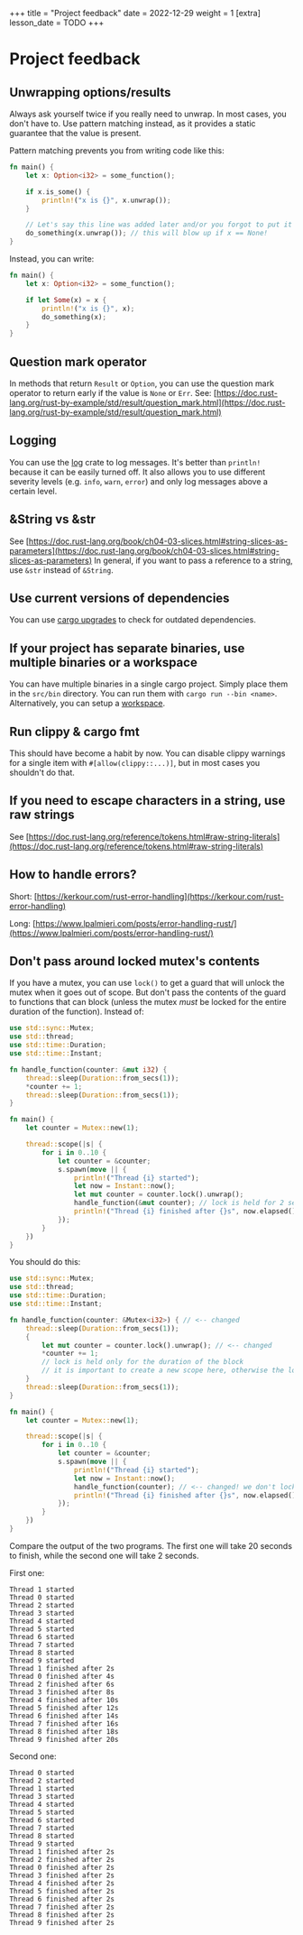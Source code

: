 +++
title = "Project feedback"
date = 2022-12-29
weight = 1
[extra]
lesson_date = TODO
+++

# Project feedback

## Unwrapping options/results

Always ask yourself twice if you really need to unwrap. In most cases, you don't have to. Use pattern matching instead,
as it provides a static guarantee that the value is present.

Pattern matching prevents you from writing code like this:

```rust
fn main() {
    let x: Option<i32> = some_function();

    if x.is_some() {
        println!("x is {}", x.unwrap());
    }

    // Let's say this line was added later and/or you forgot to put it in the if statement.
    do_something(x.unwrap()); // this will blow up if x == None!
}
```

Instead, you can write:

```rust
fn main() {
    let x: Option<i32> = some_function();

    if let Some(x) = x {
        println!("x is {}", x);
        do_something(x);
    }
}
```

## Question mark operator

In methods that return `Result` or `Option`, you can use the question mark operator to return early if the value is `None` or `Err`.
See: [https://doc.rust-lang.org/rust-by-example/std/result/question_mark.html](https://doc.rust-lang.org/rust-by-example/std/result/question_mark.html)

## Logging

You can use the [log](https://crates.io/crates/log) crate to log messages. It's better than `println!` because it
can be easily turned off. It also allows you to use different severity levels (e.g. `info`, `warn`, `error`) and only
log messages above a certain level.

## &String vs &str

See [https://doc.rust-lang.org/book/ch04-03-slices.html#string-slices-as-parameters](https://doc.rust-lang.org/book/ch04-03-slices.html#string-slices-as-parameters)
In general, if you want to pass a reference to a string, use `&str` instead of `&String`.

## Use current versions of dependencies

You can use [cargo upgrades](https://crates.io/crates/cargo-upgrades) to check for outdated dependencies.

## If your project has separate binaries, use multiple binaries or a workspace

You can have multiple binaries in a single cargo project. Simply place them in the `src/bin` directory.
You can run them with `cargo run --bin <name>`. Alternatively, you can setup a
[workspace](https://doc.rust-lang.org/book/ch14-03-cargo-workspaces.html).

## Run clippy & cargo fmt

This should have become a habit by now. You can disable clippy warnings for a single item with `#[allow(clippy::...)]`,
but in most cases you shouldn't do that.

## If you need to escape characters in a string, use raw strings

See [https://doc.rust-lang.org/reference/tokens.html#raw-string-literals](https://doc.rust-lang.org/reference/tokens.html#raw-string-literals)

## How to handle errors?

Short: [https://kerkour.com/rust-error-handling](https://kerkour.com/rust-error-handling)

Long: [https://www.lpalmieri.com/posts/error-handling-rust/](https://www.lpalmieri.com/posts/error-handling-rust/)

## Don't pass around locked mutex's contents

If you have a mutex, you can use `lock()` to get a guard that will unlock the mutex when it goes out of scope.
But don't pass the contents of the guard to functions that can block (unless the mutex _must_ be locked for
the entire duration of the function).
Instead of:

```rust
use std::sync::Mutex;
use std::thread;
use std::time::Duration;
use std::time::Instant;

fn handle_function(counter: &mut i32) {
    thread::sleep(Duration::from_secs(1));
    *counter += 1;
    thread::sleep(Duration::from_secs(1));
}

fn main() {
    let counter = Mutex::new(1);

    thread::scope(|s| {
        for i in 0..10 {
            let counter = &counter;
            s.spawn(move || {
                println!("Thread {i} started");
                let now = Instant::now();
                let mut counter = counter.lock().unwrap();
                handle_function(&mut counter); // lock is held for 2 seconds
                println!("Thread {i} finished after {}s", now.elapsed().as_secs());
            });
        }
    })
}
```

You should do this:

```rust
use std::sync::Mutex;
use std::thread;
use std::time::Duration;
use std::time::Instant;

fn handle_function(counter: &Mutex<i32>) { // <-- changed
    thread::sleep(Duration::from_secs(1));
    {
        let mut counter = counter.lock().unwrap(); // <-- changed
        *counter += 1;
        // lock is held only for the duration of the block
        // it is important to create a new scope here, otherwise the lock would be held for another second
    }
    thread::sleep(Duration::from_secs(1));
}

fn main() {
    let counter = Mutex::new(1);

    thread::scope(|s| {
        for i in 0..10 {
            let counter = &counter;
            s.spawn(move || {
                println!("Thread {i} started");
                let now = Instant::now();
                handle_function(counter); // <-- changed! we don't lock here
                println!("Thread {i} finished after {}s", now.elapsed().as_secs());
            });
        }
    })
}

```

Compare the output of the two programs. The first one will take 20 seconds to finish, while the second one will take 2 seconds.

First one:

```
Thread 1 started
Thread 0 started
Thread 2 started
Thread 3 started
Thread 4 started
Thread 5 started
Thread 6 started
Thread 7 started
Thread 8 started
Thread 9 started
Thread 1 finished after 2s
Thread 0 finished after 4s
Thread 2 finished after 6s
Thread 3 finished after 8s
Thread 4 finished after 10s
Thread 5 finished after 12s
Thread 6 finished after 14s
Thread 7 finished after 16s
Thread 8 finished after 18s
Thread 9 finished after 20s

```

Second one:

```
Thread 0 started
Thread 2 started
Thread 1 started
Thread 3 started
Thread 4 started
Thread 5 started
Thread 6 started
Thread 7 started
Thread 8 started
Thread 9 started
Thread 1 finished after 2s
Thread 2 finished after 2s
Thread 0 finished after 2s
Thread 3 finished after 2s
Thread 4 finished after 2s
Thread 5 finished after 2s
Thread 6 finished after 2s
Thread 7 finished after 2s
Thread 8 finished after 2s
Thread 9 finished after 2s
```

